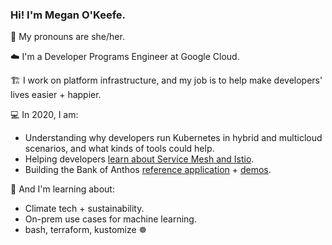 
### Hi! I'm Megan O'Keefe.

🌈 My pronouns are she/her. 

☁️ I'm a Developer Programs Engineer at Google Cloud. 

🏗 I work on platform infrastructure, and my job is to help make developers' lives easier + happier. 

 💻 In 2020, I am:
- Understanding why developers run Kubernetes in hybrid and multicloud scenarios, and what kinds of tools could help. 
- Helping developers [learn about Service Mesh and Istio](https://github.com/askmeegs/learn-istio). 
- Building the Bank of Anthos [reference application](https://github.com/GoogleCloudPlatform/bank-of-anthos) + [demos](https://github.com/GoogleCloudPlatform/bank-of-anthos-scripts). 

🌱 And I'm learning about: 
- Climate tech + sustainability.  
- On-prem use cases for machine learning. 
- bash, terraform, kustomize ☸️
